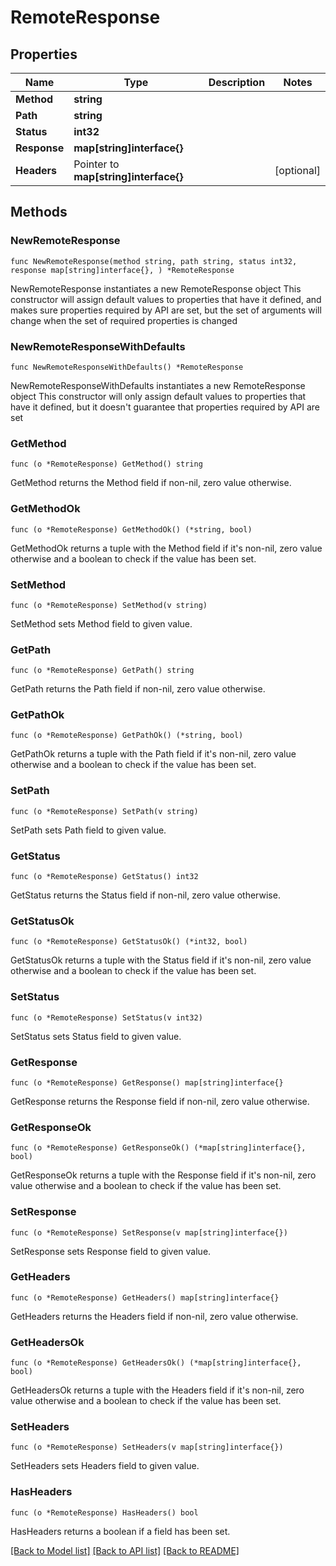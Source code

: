 # RemoteResponse

## Properties

Name | Type | Description | Notes
------------ | ------------- | ------------- | -------------
**Method** | **string** |  | 
**Path** | **string** |  | 
**Status** | **int32** |  | 
**Response** | **map[string]interface{}** |  | 
**Headers** | Pointer to **map[string]interface{}** |  | [optional] 

## Methods

### NewRemoteResponse

`func NewRemoteResponse(method string, path string, status int32, response map[string]interface{}, ) *RemoteResponse`

NewRemoteResponse instantiates a new RemoteResponse object
This constructor will assign default values to properties that have it defined,
and makes sure properties required by API are set, but the set of arguments
will change when the set of required properties is changed

### NewRemoteResponseWithDefaults

`func NewRemoteResponseWithDefaults() *RemoteResponse`

NewRemoteResponseWithDefaults instantiates a new RemoteResponse object
This constructor will only assign default values to properties that have it defined,
but it doesn't guarantee that properties required by API are set

### GetMethod

`func (o *RemoteResponse) GetMethod() string`

GetMethod returns the Method field if non-nil, zero value otherwise.

### GetMethodOk

`func (o *RemoteResponse) GetMethodOk() (*string, bool)`

GetMethodOk returns a tuple with the Method field if it's non-nil, zero value otherwise
and a boolean to check if the value has been set.

### SetMethod

`func (o *RemoteResponse) SetMethod(v string)`

SetMethod sets Method field to given value.


### GetPath

`func (o *RemoteResponse) GetPath() string`

GetPath returns the Path field if non-nil, zero value otherwise.

### GetPathOk

`func (o *RemoteResponse) GetPathOk() (*string, bool)`

GetPathOk returns a tuple with the Path field if it's non-nil, zero value otherwise
and a boolean to check if the value has been set.

### SetPath

`func (o *RemoteResponse) SetPath(v string)`

SetPath sets Path field to given value.


### GetStatus

`func (o *RemoteResponse) GetStatus() int32`

GetStatus returns the Status field if non-nil, zero value otherwise.

### GetStatusOk

`func (o *RemoteResponse) GetStatusOk() (*int32, bool)`

GetStatusOk returns a tuple with the Status field if it's non-nil, zero value otherwise
and a boolean to check if the value has been set.

### SetStatus

`func (o *RemoteResponse) SetStatus(v int32)`

SetStatus sets Status field to given value.


### GetResponse

`func (o *RemoteResponse) GetResponse() map[string]interface{}`

GetResponse returns the Response field if non-nil, zero value otherwise.

### GetResponseOk

`func (o *RemoteResponse) GetResponseOk() (*map[string]interface{}, bool)`

GetResponseOk returns a tuple with the Response field if it's non-nil, zero value otherwise
and a boolean to check if the value has been set.

### SetResponse

`func (o *RemoteResponse) SetResponse(v map[string]interface{})`

SetResponse sets Response field to given value.


### GetHeaders

`func (o *RemoteResponse) GetHeaders() map[string]interface{}`

GetHeaders returns the Headers field if non-nil, zero value otherwise.

### GetHeadersOk

`func (o *RemoteResponse) GetHeadersOk() (*map[string]interface{}, bool)`

GetHeadersOk returns a tuple with the Headers field if it's non-nil, zero value otherwise
and a boolean to check if the value has been set.

### SetHeaders

`func (o *RemoteResponse) SetHeaders(v map[string]interface{})`

SetHeaders sets Headers field to given value.

### HasHeaders

`func (o *RemoteResponse) HasHeaders() bool`

HasHeaders returns a boolean if a field has been set.


[[Back to Model list]](../README.md#documentation-for-models) [[Back to API list]](../README.md#documentation-for-api-endpoints) [[Back to README]](../README.md)


